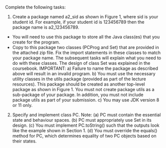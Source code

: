 Complete the following tasks:
1. Create a package named a2_sid as shown in Figure 1, where sid is your student id. For example, if your student id is 123456789 then the package name is a2_123456789.
- You will need to use this package to store all the Java class(es) that you create for the program.
- Copy to this package two classes (PCProg and Set) that are provided in the attached zip file. Fix the import statements in these classes to match your package name. The subsequent tasks will explain what you need to do with these classes. The design of class Set was explained in the coursebook.
IMPORTANT:
  a) Failure to name the package as described above will result in an invalid program.
  b) You must use the necessary utility classes in the utils package (provided as part of the lecture resources). This package should be created as another top-level        package as shown in Figure 1. You must not create package utils as a sub-package of your package. In addition, you must not include package utils as part of your      submission.
c) You may use JDK version 8 or 11 only.
2. Specify and implement class PC.
  Note:
    (a) PC must contain the essential state and behaviour spaces.
    (b) PC must appropriately use Set in its design.
    (c) You must implement PC.toString() such that the outputs look like the example shown in Section 1.
    (d) You must override the equals() method for PC, which determines equality of two PC objects based on their states.
